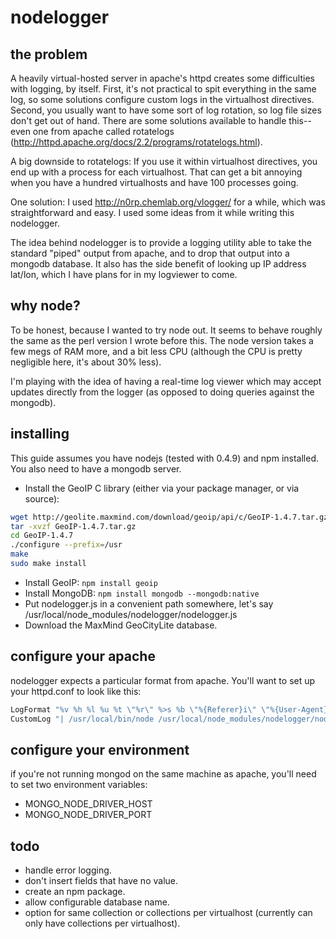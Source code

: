 # nodelogger

## the problem

A heavily virtual-hosted server in apache's httpd creates some difficulties with logging, by itself. First, it's not practical to spit everything in the same log, so some solutions configure custom logs in the virtualhost directives. Second, you usually want to have some sort of log rotation, so log file sizes don't get out of hand. There are some solutions available to handle this--even one from apache called rotatelogs (http://httpd.apache.org/docs/2.2/programs/rotatelogs.html).

A big downside to rotatelogs: If you use it within virtualhost directives, you end up with a process for each virtualhost. That can get a bit annoying when you have a hundred virtualhosts and have 100 processes going.

One solution: I used http://n0rp.chemlab.org/vlogger/ for a while, which was straightforward and easy. I used some ideas from it while writing this nodelogger. 

The idea behind nodelogger is to provide a logging utility able to take the standard "piped" output from apache, and to drop that output into a mongodb database. It also has the side benefit of looking up IP address lat/lon, which I have plans for in my logviewer to come.

## why node?

To be honest, because I wanted to try node out. It seems to behave roughly the same as the perl version I wrote before this. The node version takes a few megs of RAM more, and a bit less CPU (although the CPU is pretty negligible here, it's about 30% less).

I'm playing with the idea of having a real-time log viewer which may accept updates directly from the logger (as opposed to doing queries against the mongodb).

## installing

This guide assumes you have nodejs (tested with 0.4.9) and npm installed. You also need to have a mongodb server.

* Install the GeoIP C library (either via your package manager, or via source):

```sh
wget http://geolite.maxmind.com/download/geoip/api/c/GeoIP-1.4.7.tar.gz
tar -xvzf GeoIP-1.4.7.tar.gz
cd GeoIP-1.4.7
./configure --prefix=/usr
make
sudo make install
```
* Install GeoIP: `npm install geoip`
* Install MongoDB: `npm install mongodb --mongodb:native`
* Put nodelogger.js in a convenient path somewhere, let's say /usr/local/node_modules/nodelogger/nodelogger.js
* Download the MaxMind GeoCityLite database.

## configure your apache

nodelogger expects a particular format from apache. You'll want to set up your httpd.conf to look like this:

```apache
LogFormat "%v %h %l %u %t \"%r\" %>s %b \"%{Referer}i\" \"%{User-Agent}i\"" combined
CustomLog "| /usr/local/bin/node /usr/local/node_modules/nodelogger/nodelogger.js" combined
```

## configure your environment

if you're not running mongod on the same machine as apache, you'll need to set two environment variables:

* MONGO_NODE_DRIVER_HOST
* MONGO_NODE_DRIVER_PORT

## todo

* handle error logging.
* don't insert fields that have no value.
* create an npm package.
* allow configurable database name.
* option for same collection or collections per virtualhost (currently can only have collections per virtualhost).